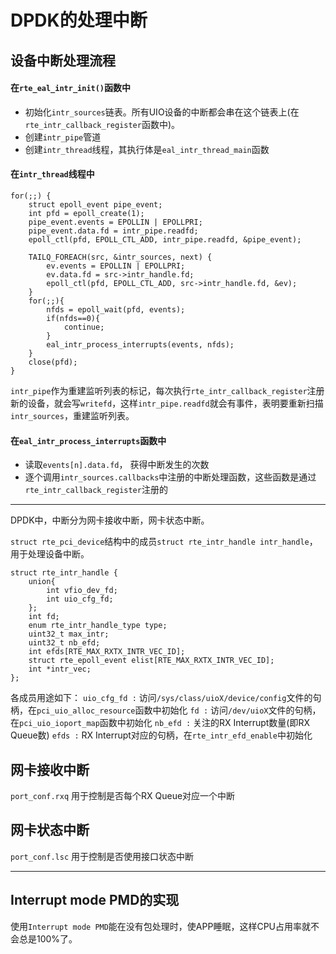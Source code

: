 # DPDK的处理中断

## 设备中断处理流程

#### 在`rte_eal_intr_init()`函数中

+ 初始化`intr_sources`链表。所有UIO设备的中断都会串在这个链表上(在`rte_intr_callback_register`函数中)。
+ 创建`intr_pipe`管道
+ 创建`intr_thread`线程，其执行体是`eal_intr_thread_main`函数

#### 在`intr_thread`线程中

```
for(;;) {
	struct epoll_event pipe_event;
	int pfd = epoll_create(1);
	pipe_event.events = EPOLLIN | EPOLLPRI;
	pipe_event.data.fd = intr_pipe.readfd;
	epoll_ctl(pfd, EPOLL_CTL_ADD, intr_pipe.readfd, &pipe_event);

	TAILQ_FOREACH(src, &intr_sources, next) {
		ev.events = EPOLLIN | EPOLLPRI;
		ev.data.fd = src->intr_handle.fd;
		epoll_ctl(pfd, EPOLL_CTL_ADD, src->intr_handle.fd, &ev);
	}
	for(;;){
		nfds = epoll_wait(pfd, events);
		if(nfds==0){
			continue;
		}
		eal_intr_process_interrupts(events, nfds);
	}
	close(pfd);
}
```

`intr_pipe`作为重建监听列表的标记，每次执行`rte_intr_callback_register`注册新的设备，就会写`writefd`，这样`intr_pipe.readfd`就会有事件，表明要重新扫描`intr_sources`，重建监听列表。

#### 在`eal_intr_process_interrupts`函数中
+ 读取`events[n].data.fd`， 获得中断发生的次数
+ 逐个调用`intr_sources.callbacks`中注册的中断处理函数，这些函数是通过`rte_intr_callback_register`注册的

------------------------------------------------------------
DPDK中，中断分为网卡接收中断，网卡状态中断。

`struct rte_pci_device`结构中的成员`struct rte_intr_handle intr_handle`，用于处理设备中断。

```
struct rte_intr_handle {
	union{
		int vfio_dev_fd;
		int uio_cfg_fd;
	};
	int fd;
	enum rte_intr_handle_type type;
	uint32_t max_intr;
	uint32_t nb_efd;
	int efds[RTE_MAX_RXTX_INTR_VEC_ID];
	struct rte_epoll_event elist[RTE_MAX_RXTX_INTR_VEC_ID];
	int *intr_vec;
};

```
各成员用途如下：
`uio_cfg_fd :` 访问`/sys/class/uioX/device/config`文件的句柄，在`pci_uio_alloc_resource`函数中初始化
`fd :` 访问`/dev/uioX`文件的句柄，在`pci_uio_ioport_map`函数中初始化
`nb_efd :` 关注的RX Interrupt数量(即RX Queue数)
`efds :` RX Interrupt对应的句柄，在`rte_intr_efd_enable`中初始化

## 网卡接收中断
`port_conf.rxq` 用于控制是否每个RX Queue对应一个中断

## 网卡状态中断
`port_conf.lsc` 用于控制是否使用接口状态中断

--------------------

## Interrupt mode PMD的实现

使用`Interrupt mode PMD`能在没有包处理时，使APP睡眠，这样CPU占用率就不会总是100%了。

